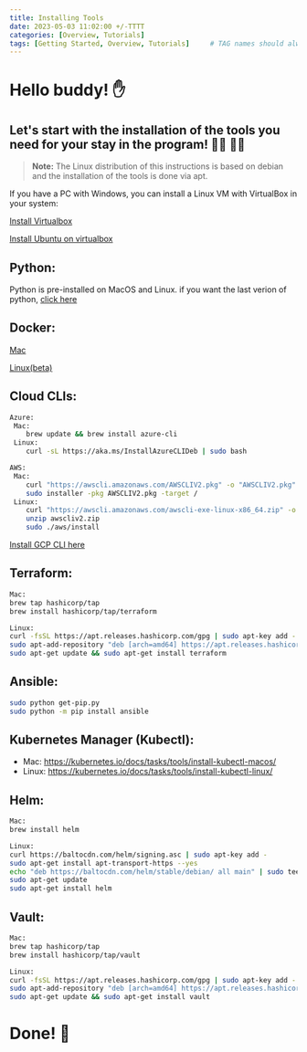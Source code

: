 ```yaml
---
title: Installing Tools
date: 2023-05-03 11:02:00 +/-TTTT
categories: [Overview, Tutorials]
tags: [Getting Started, Overview, Tutorials]     # TAG names should always be lowercase
---
```


# Hello buddy! ✋

## Let's start with the installation of the tools you need for your stay in the program! 👨‍💻 👩‍💻


> **Note:** The Linux distribution of this instructions is based on debian and the installation of the tools is done via apt.

If you have a PC with Windows, you can install a Linux VM with VirtualBox in your system:

[Install Virtualbox](https://www.virtualbox.org/wiki/Downloads)

[Install Ubuntu on virtualbox](https://ubuntu.com/tutorials/how-to-run-ubuntu-desktop-on-a-virtual-machine-using-virtualbox#1-overview)


## Python: 
Python is pre-installed on MacOS and Linux.
if you want the last verion of python, [click here](https://www.python.org/downloads/)

## Docker:
[Mac](https://docs.docker.com/desktop/mac/install/)

[Linux(beta)](https://docs.docker.com/desktop/linux/)

## Cloud CLIs:
```bash
Azure:
 Mac:
	brew update && brew install azure-cli
 Linux:
	curl -sL https://aka.ms/InstallAzureCLIDeb | sudo bash

AWS:
 Mac:
	curl "https://awscli.amazonaws.com/AWSCLIV2.pkg" -o "AWSCLIV2.pkg"
	sudo installer -pkg AWSCLIV2.pkg -target /
 Linux:
	curl "https://awscli.amazonaws.com/awscli-exe-linux-x86_64.zip" -o "awscliv2.zip"
	unzip awscliv2.zip
	sudo ./aws/install
```
[Install GCP CLI here](https://cloud.google.com/sdk/docs/install?hl=es-419)



## Terraform:
```bash
Mac:
brew tap hashicorp/tap
brew install hashicorp/tap/terraform

Linux:
curl -fsSL https://apt.releases.hashicorp.com/gpg | sudo apt-key add -
sudo apt-add-repository "deb [arch=amd64] https://apt.releases.hashicorp.com $(lsb_release -cs) main"
sudo apt-get update && sudo apt-get install terraform
```

## Ansible:
```bash
sudo python get-pip.py
sudo python -m pip install ansible
```


## Kubernetes Manager (Kubectl):
- Mac:
https://kubernetes.io/docs/tasks/tools/install-kubectl-macos/
- Linux: https://kubernetes.io/docs/tasks/tools/install-kubectl-linux/

## Helm:
```bash
Mac:
brew install helm

Linux:
curl https://baltocdn.com/helm/signing.asc | sudo apt-key add -
sudo apt-get install apt-transport-https --yes
echo "deb https://baltocdn.com/helm/stable/debian/ all main" | sudo tee /etc/apt/sources.list.d/helm-stable-debian.list
sudo apt-get update
sudo apt-get install helm
```

## Vault:
```bash
Mac:
brew tap hashicorp/tap
brew install hashicorp/tap/vault

Linux:
curl -fsSL https://apt.releases.hashicorp.com/gpg | sudo apt-key add -
sudo apt-add-repository "deb [arch=amd64] https://apt.releases.hashicorp.com $(lsb_release -cs) main"
sudo apt-get update && sudo apt-get install vault
```

# Done! 🎉